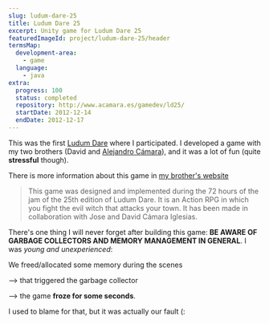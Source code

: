 ```yaml
---
slug: ludum-dare-25
title: Ludum Dare 25
excerpt: Unity game for Ludum Dare 25
featuredImageId: project/ludum-dare-25/header
termsMap:
  development-area:
    - game
  language:
    - java
extra:
  progress: 100
  status: completed
  repository: http://www.acamara.es/gamedev/ld25/
  startDate: 2012-12-14
  endDate: 2012-12-17
---
```


This was the first [Ludum Dare](http://ludumdare.com/compo/ludum-dare-25/) where I participated. I developed a game with my two brothers (David and [Alejandro Cámara](http://acamara.es/)), and it was a lot of fun (quite **stressful** though).

There is more information about this game in [my brother's website](http://www.acamara.es/gamedev/ld25/)

> This game was designed and implemented during the 72 hours of the jam of the 25th edition of Ludum Dare. It is an Action RPG in which you fight the evil witch that attacks your town. It has been made in collaboration with Jose and David Cámara Iglesias.

There's one thing I will never forget after building this game: **BE AWARE OF GARBAGE COLLECTORS AND MEMORY MANAGEMENT IN GENERAL**. I was _young and unexperienced_:

We freed/allocated some memory during the scenes

--> that triggered the garbage collector

--> the game **froze for some seconds**.

I used to blame [](java) for that, but it was actually our fault (: